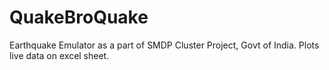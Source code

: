 # QuakeBroQuake
Earthquake Emulator as a part of SMDP Cluster Project, Govt of India.
Plots live data on excel sheet.
